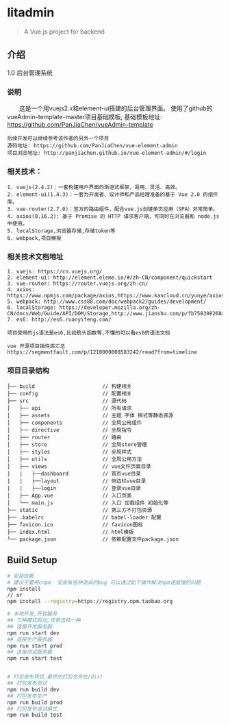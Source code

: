 # litadmin
> A Vue.js project for backend

## 介绍

   1.0 后台管理系统

### 说明

　　这是一个用vuejs2.x和element-ui搭建的后台管理界面。
    使用了github的vueAdmin-template-master项目基础模板,
    基础模板地址: https://github.com/PanJiaChen/vueAdmin-template
    
    后续开发可以继续参考该作者的另外一个项目
    源码地址: https://github.com/PanJiaChen/vue-element-admin
    项目浏览地址: http://panjiachen.github.io/vue-element-admin/#/login

### 相关技术：


	1. vuejs(2.4.2)：一套构建用户界面的渐进式框架，易用、灵活、高效。
	2. element-ui(1.4.3)：一套为开发者、设计师和产品经理准备的基于 Vue 2.0 的组件库。
	3. vue-router(2.7.0)：官方的路由组件，配合vue.js创建单页应用（SPA）非常简单。
	4. axios(0.16.2): 基于 Promise 的 HTTP 请求客户端，可同时在浏览器和 node.js 中使用。
	5. localStorage,浏览器存储,存储token等
	6. webpack,项目模板

### 相关技术文档地址

	1. vuejs: https://cn.vuejs.org/
	2. element-ui: http://element.eleme.io/#/zh-CN/component/quickstart
	3. vue-router: https://router.vuejs.org/zh-cn/
	4. axios: https://www.npmjs.com/package/axios,https://www.kancloud.cn/yunye/axios/234845
	5. webpack: http://www.css88.com/doc/webpack2/guides/development/
	6. localStorage: https://developer.mozilla.org/zh-CN/docs/Web/Guide/API/DOM/Storage,http://www.jianshu.com/p/fb758398268a
	7. es6: http://es6.ruanyifeng.com/

    项目使用的js语法是es6,比如箭头函数等,不懂的可以看es6的语法文档

    vue 开源项目插件库汇总
    https://segmentfault.com/p/1210000008583242/read?from=timeline

### 项目目录结构
    ├── build                      // 构建相关  
    ├── config                     // 配置相关
    ├── src                        // 源代码
    │   ├── api                    // 所有请求
    │   ├── assets                 // 主题 字体 样式等静态资源
    │   ├── components             // 全局公用组件
    │   ├── directive              // 全局指令
    │   ├── router                 // 路由
    │   ├── store                  // 全局store管理
    │   ├── styles                 // 全局样式
    │   ├── utils                  // 全局公用方法
    │   ├── views                  // vue文件页面目录
    |   |   ├──dashboard           // 首页vue目录
    |   |   ├──layout              // 侧边栏vue目录
    |   |   ├──login               // 登录vue目录
    │   ├── App.vue                // 入口页面
    │   └── main.js                // 入口 加载组件 初始化等
    ├── static                     // 第三方不打包资源
    ├── .babelrc                   // babel-loader 配置
    ├── favicon.ico                // favicon图标
    ├── index.html                 // html模板
    └── package.json               // 依赖配置文件package.json

## Build Setup

``` bash
# 安装依赖
# 建议不要用cnpm  安装有各种诡异的bug 可以通过如下操作解决npm速度慢的问题
npm install
// or
npm install --registry=https://registry.npm.taobao.org

# 本地开发,开启服务
## 三种模式启动,任意选择一种
## 连接开发服务器
npm run start dev 
## 连接生产服务器
npm run start prod 
## 连接测试服务器
npm run start test


# 打包发布项目,最终的打包文件在/dist
## 打包发布测试
npm run build dev
## 打包发布生产 
npm run build prod
## 打包发布调试模式
npm run build test
```
